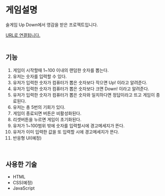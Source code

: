 <h1>게임설명</h1>
<p>술게임 Up Down에서 영감을 받은 프로젝트입니다.</p>
<a href="https://number-game-test.netlify.app/" target="_blank">URL로 연결됩니다.</a><br><br>

<h2>기능</h2>
  <ol>
   <li>게임이 시작할때 1~100 이내의 랜덤한 숫자를 뽑는다.</li>
   <li>유저는 숫자를 입력할 수 있다.</li>
   <li>유저가 입력한 숫자가 컴퓨터가 뽑은 숫자보다 작으면 Up! 이라고 알려준다.</li>
   <li>유저가 입력한 숫자가 컴퓨터가 뽑은 숫자보다 크면 Down! 이라고 알려준다.</li>
   <li>유저가 입력한 숫자가 컴퓨터가 뽑은 숫자와 일치하다면 정답이라고 뜨고 게임이 종료된다.</li>
   <li>유저는 총 5번의 기회가 있다.</li>
   <li>게임이 종료되면 버튼은 비활성화된다.</li>
   <li>리셋버튼을 누르면 게임이 초기화된다.</li>
   <li>유저가 1~100범위 밖에 숫자를 입력할시에 경고메세지가 뜬다.</li>
   <li>유저가 이미 입력한 값을 또 입력할 시에 경고메세지가 뜬다.</li>
   <li>반응형 UI(예정)</li>
  </ol><br>
  
<h2>사용한 기술</h2>
  <ul>
   <li>HTML</li>
   <li>CSS(예정)</li>
   <li>JavaScript</li>
</ul>
